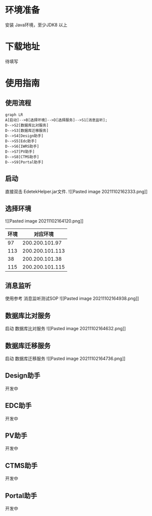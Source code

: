 # 环境准备
安装 Java环境，至少JDK8 以上

# 下载地址
待填写

# 使用指南
## 使用流程
```mermaid
graph LR
A[启动]-->B[选择环境]-->D[选择服务]-->S1[消息监听];
D-->S2[数据库比对服务]
D-->S3[数据库迁移服务]
D-->S4[Design助手]
D-->S5[Edc助手]
D-->S6[IWRS助手]
D-->S7[PV助手]
D-->S8[CTMS助手]
D-->S9[Portal助手]
```

## 启动
直接双击 EdetekHelper.jar文件.
![[Pasted image 20211102162333.png]]

## 选择环境
![[Pasted image 20211102164120.png]]

| 环境 | 对应环境 |
|  --- | --- |
|    97     |   200.200.101.97  |
|    113     |   200.200.101.113  |
|    38    |   200.200.101.38  |
|    115     |   200.200.101.115  |


## 消息监听
使用参考 消息监听测试SOP
![[Pasted image 20211102164938.png]]

## 数据库比对服务
启动 数据库比对服务
![[Pasted image 20211102164632.png]]

## 数据库迁移服务
启动 数据库迁移服务
![[Pasted image 20211102164736.png]]

## Design助手
开发中
## EDC助手
开发中
## PV助手
开发中
## CTMS助手
开发中
## Portal助手
开发中



